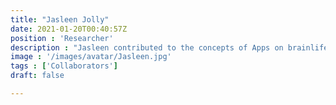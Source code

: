 ```yaml
---
title: "Jasleen Jolly"
date: 2021-01-20T00:40:57Z
position : 'Researcher'
description : "Jasleen contributed to the concepts of Apps on brainlife.io relating to the visual system. After working with the brainlife.io team, Jasleen became a senior clinical research fellow specializing in eye disease at the University of Oxford."
image : '/images/avatar/Jasleen.jpg'
tags : ['Collaborators']
draft: false

---
```

